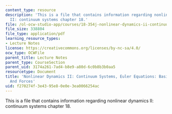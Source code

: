 ```yaml
---
content_type: resource
description: 'This is a file that contains information regarding nonlinear dynamics
  II: continuum systems chapter 18.'
file: /ol-ocw-studio-app/courses/18-354j-nonlinear-dynamics-ii-continuum-systems-spring-2015/f270274f3e4395e80e0e3ea0066254ac_MIT18_354JS15_Ch18.pdf
file_size: 338804
file_type: application/pdf
learning_resource_types:
- Lecture Notes
license: https://creativecommons.org/licenses/by-nc-sa/4.0/
ocw_type: OCWFile
parent_title: Lecture Notes
parent_type: CourseSection
parent_uid: 3174a261-7ad4-b8e9-a80d-6c0b8b3b0aa5
resourcetype: Document
title: 'Nonlinear Dynamics II: Continuum Systems, Euler Equations: Basic Solutions
  And Forces'
uid: f270274f-3e43-95e8-0e0e-3ea0066254ac
---
```

This is a file that contains information regarding nonlinear dynamics II: continuum systems chapter 18.